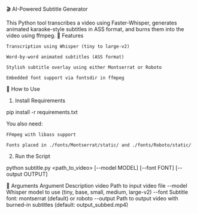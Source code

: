 🎬 AI-Powered Subtitle Generator

This Python tool transcribes a video using Faster-Whisper, generates animated karaoke-style subtitles in ASS format, and burns them into the video using ffmpeg.
🧰 Features

    Transcription using Whisper (tiny to large-v2)

    Word-by-word animated subtitles (ASS format)

    Stylish subtitle overlay using either Montserrat or Roboto

    Embedded font support via fontsdir in ffmpeg

🚀 How to Use
1. Install Requirements

pip install -r requirements.txt

You also need:

    FFmpeg with libass support

    Fonts placed in ./fonts/Montserrat/static/ and ./fonts/Roboto/static/

2. Run the Script

python subtitle.py <path_to_video> [--model MODEL] [--font FONT] [--output OUTPUT]

🔧 Arguments
Argument	Description
video	Path to input video file
--model	Whisper model to use (tiny, base, small, medium, large-v2)
--font	Subtitle font: montserrat (default) or roboto
--output	Path to output video with burned-in subtitles (default: output_subbed.mp4)